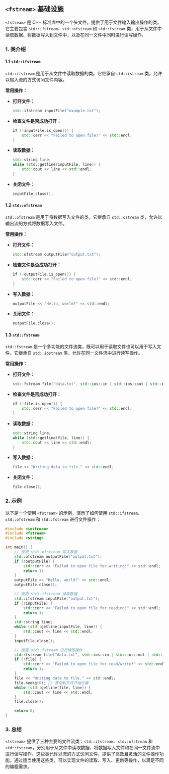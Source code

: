 ## `<fstream>` 基础设施

`<fstream>` 是 C++ 标准库中的一个头文件，提供了用于文件输入输出操作的类。它主要包含 `std::ifstream`、`std::ofstream` 和 `std::fstream` 类，用于从文件中读取数据、将数据写入到文件中，以及在同一文件中同时进行读写操作。

### 1. **类介绍**

#### 1.1 `std::ifstream`

`std::ifstream` 是用于从文件中读取数据的类。它继承自 `std::istream` 类，允许以输入流的方式访问文件内容。

**常用操作：**

- **打开文件：**

  ```cpp
  std::ifstream inputFile("example.txt");
  ```

- **检查文件是否成功打开：**

  ```cpp
  if (!inputFile.is_open()) {
      std::cerr << "Failed to open file!" << std::endl;
  }
  ```

- **读取数据：**

  ```cpp
  std::string line;
  while (std::getline(inputFile, line)) {
      std::cout << line << std::endl;
  }
  ```

- **关闭文件：**

  ```cpp
  inputFile.close();
  ```

#### 1.2 `std::ofstream`

`std::ofstream` 是用于将数据写入文件的类。它继承自 `std::ostream` 类，允许以输出流的方式将数据写入文件。

**常用操作：**

- **打开文件：**

  ```cpp
  std::ofstream outputFile("output.txt");
  ```

- **检查文件是否成功打开：**

  ```cpp
  if (!outputFile.is_open()) {
      std::cerr << "Failed to open file!" << std::endl;
  }
  ```

- **写入数据：**

  ```cpp
  outputFile << "Hello, world!" << std::endl;
  ```

- **关闭文件：**

  ```cpp
  outputFile.close();
  ```

#### 1.3 `std::fstream`

`std::fstream` 是一个多功能的文件流类，既可以用于读取文件也可以用于写入文件。它继承自 `std::iostream` 类，允许在同一文件流中进行读写操作。

**常用操作：**

- **打开文件：**

  ```cpp
  std::fstream file("data.txt", std::ios::in | std::ios::out | std::ios::trunc);
  ```

- **检查文件是否成功打开：**

  ```cpp
  if (!file.is_open()) {
      std::cerr << "Failed to open file!" << std::endl;
  }
  ```

- **读取数据：**

  ```cpp
  std::string line;
  while (std::getline(file, line)) {
      std::cout << line << std::endl;
  }
  ```

- **写入数据：**

  ```cpp
  file << "Writing data to file." << std::endl;
  ```

- **关闭文件：**

  ```cpp
  file.close();
  ```

### 2. **示例**

以下是一个使用 `<fstream>` 的示例，演示了如何使用 `std::ifstream`、`std::ofstream` 和 `std::fstream` 进行文件操作：

```cpp
#include <iostream>
#include <fstream>
#include <string>

int main() {
    // 使用 std::ofstream 写入数据
    std::ofstream outputFile("output.txt");
    if (!outputFile) {
        std::cerr << "Failed to open file for writing!" << std::endl;
        return 1;
    }
    outputFile << "Hello, world!" << std::endl;
    outputFile.close();

    // 使用 std::ifstream 读取数据
    std::ifstream inputFile("output.txt");
    if (!inputFile) {
        std::cerr << "Failed to open file for reading!" << std::endl;
        return 1;
    }
    std::string line;
    while (std::getline(inputFile, line)) {
        std::cout << line << std::endl;
    }
    inputFile.close();

    // 使用 std::fstream 进行读写操作
    std::fstream file("data.txt", std::ios::in | std::ios::out | std::ios::trunc);
    if (!file) {
        std::cerr << "Failed to open file for read/write!" << std::endl;
        return 1;
    }
    file << "Writing data to file." << std::endl;
    file.seekg(0); // 移动到文件开始位置
    while (std::getline(file, line)) {
        std::cout << line << std::endl;
    }
    file.close();

    return 0;
}
```

### 3. **总结**

`<fstream>` 提供了三种主要的文件流类：`std::ifstream`、`std::ofstream` 和 `std::fstream`，分别用于从文件中读取数据、将数据写入文件和在同一文件流中进行读写操作。这些类允许以流的方式访问文件，提供了高效且灵活的文件操作功能。通过适当使用这些类，可以实现文件的读取、写入、更新等操作，以满足不同的编程需求。